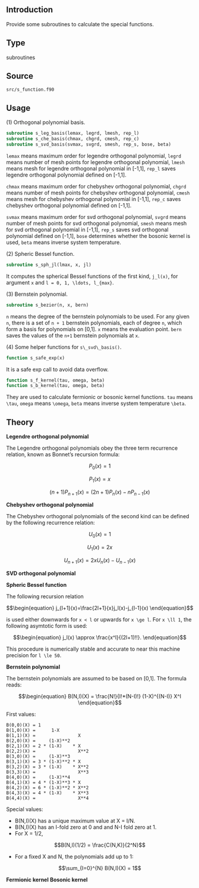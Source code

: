 ## Introduction

Provide some subroutines to calculate the special functions.

## Type

subroutines

## Source

`src/s_function.f90`

## Usage

(1) Orthogonal polynomial basis.

```fortran
subroutine s_leg_basis(lemax, legrd, lmesh, rep_l)
subroutine s_che_basis(chmax, chgrd, cmesh, rep_c)
subroutine s_svd_basis(svmax, svgrd, smesh, rep_s, bose, beta)
```

`lemax` means maximum order for legendre orthogonal polynomial, `legrd` means number of mesh points for legendre orthogonal polynomial, `lmesh` means mesh for legendre orthogonal polynomial in [-1,1], `rep_l` saves legendre orthogonal polynomial defined on [-1,1].

`chmax` means maximum order for chebyshev orthogonal polynomial, `chgrd` means number of mesh points for chebyshev orthogonal polynomial, `cmesh` means mesh for chebyshev orthogonal polynomial in [-1,1], `rep_c` saves chebyshev orthogonal polynomial defined on [-1,1].

`svmax` means maximum order for svd orthogonal polynomial, `svgrd` means number of mesh points for svd orthogonal polynomial, `smesh` means mesh for svd orthogonal polynomial in [-1,1], `rep_s` saves svd orthogonal polynomial defined on [-1,1], `bose` determines whether the bosonic kernel is used, `beta` means inverse system temperature.

(2) Spheric Bessel function.

```fortran
subroutine s_sph_jl(lmax, x, jl)
```

It computes the spherical Bessel functions of the first kind, ``j_l(x)``, for argument ``x`` and ``l = 0, 1, \ldots, l_{max}``.

(3) Bernstein polynomial.

```fortran
subroutine s_bezier(n, x, bern)
```

`n` means the degree of the bernstein polynomials to be used. For any given ``n``, there is a set of ``n + 1`` bernstein polynomials, each of degree ``n``, which form a basis for polynomials on [0,1]. `x` means the evaluation point. `bern` saves the values of the ``n+1`` bernstein polynomials at ``x``.

(4) Some helper functions for `s\_svd\_basis()`.

```fortran
function s_safe_exp(x)
```

It is a safe exp call to avoid data overflow.

```fortran
function s_f_kernel(tau, omega, beta)
function s_b_kernel(tau, omega, beta)
```

They are used to calculate fermionic or bosonic kernel functions. `tau` means ``\tau``, `omega` means ``\omega``, `beta` means inverse system temperature ``\beta``.

## Theory

**Legendre orthogonal polynomial**

The Legendre orthogonal polynomials obey the three term recurrence relation, known as Bonnet’s recursion formula:

```math
\begin{equation}
P_0(x) = 1
\end{equation}
```

```math
\begin{equation}
P_1(x) = x
\end{equation}
```

```math
\begin{equation}
(n+1) P_{n+1}(x) = (2n+1) P_n(x) - n P_{n-1}(x)
\end{equation}
```

**Chebyshev orthogonal polynomial**

The Chebyshev orthogonal polynomials of the second kind can be defined by the following recurrence relation:

```math
\begin{equation}
U_0(x) = 1
\end{equation}
```

```math
\begin{equation}
U_1(x) = 2x
\end{equation}
```

```math
\begin{equation}
U_{n+1}(x) = 2xU_n(x) - U_{n-1}(x)
\end{equation}
```

**SVD orthogonal polynomial**

**Spheric Bessel function**

The following recursion relation

```math
\begin{equation}
j_{l+1}(x)=\frac{2l+1}{x}j_l(x)-j_{l-1}(x)
\end{equation}
```

is used either downwards for ``x < l`` or upwards for ``x \ge l``. For ``x \ll 1``, the following asymtotic form is used:

```math
\begin{equation}
j_l(x) \approx \frac{x^l}{(2l+1)!!}.
\end{equation}
```

This procedure is numerically stable and accurate to near this machine precision for ``l \le 50``.

**Bernstein polynomial**

The bernstein polynomials are assumed to be based on [0,1]. The formula reads:

```math
\begin{equation}
B(N,I)(X) = \frac{N!}{I!*(N-I)!} (1-X)^{(N-I)} X^I
\end{equation}
```

First values:

    B(0,0)(X) = 1
    B(1,0)(X) =      1-X
    B(1,1)(X) =                X
    B(2,0)(X) =     (1-X)**2
    B(2,1)(X) = 2 * (1-X)    * X
    B(2,2)(X) =                X**2
    B(3,0)(X) =     (1-X)**3
    B(3,1)(X) = 3 * (1-X)**2 * X
    B(3,2)(X) = 3 * (1-X)    * X**2
    B(3,3)(X) =                X**3
    B(4,0)(X) =     (1-X)**4
    B(4,1)(X) = 4 * (1-X)**3 * X
    B(4,2)(X) = 6 * (1-X)**2 * X**2
    B(4,3)(X) = 4 * (1-X)    * X**3
    B(4,4)(X) =                X**4

Special values:

* B(N,I)(X) has a unique maximum value at X = I/N.
* B(N,I)(X) has an I-fold zero at 0 and and N-I fold zero at 1.
* For X = 1/2,

```math
B(N,I)(1/2) = \frac{C(N,K)}{2^N}
```

* For a fixed X and N, the polynomials add up to 1:

```math
\sum_{I=0}^{N} B(N,I)(X) = 1
```

**Fermionic kernel**
**Bosonic kernel**
